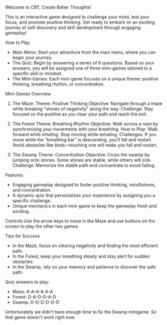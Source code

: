 Welcome to CBT, Create Better Thoughts!

This is an interactive game designed to challenge your mind, test your focus, and promote positive thinking. Get ready to embark on an exciting journey of self-discovery and skill development through engaging gameplay!

How to Play
- Main Menu: Start your adventure from the main menu, where you can begin your journey.
- The Quiz: Begin by answering a series of 6 questions. Based on your answers, you will be assigned one of three mini-games tailored to a specific skill or mindset.
- The Mini-Games: Each mini-game focuses on a unique theme: positive thinking, breathing rhythm, or concentration.

Mini-Games Overview
1. The Maze:
    Theme: Positive Thinking
    Objective: Navigate through a maze while breaking "stones of negativity" along the way.
    Challenge: Stay focused on the positive as you clear your path and reach the exit.

2. The Forest 
    Theme: Breathing Rhythm
    Objective: Walk across a rope by synchronizing your movements with your breathing.
    How to Play:
        Walk forward while inhaling.
        Stop moving while exhaling.
    Challenges:
        If you move while the "breathing bar" is descending, you’ll fall and restart.
        Avoid obstacles like birds—touching one will make you fall and restart.

3. The Swamp
    Theme: Concentration
    Objective: Cross the swamp by jumping onto stones. Some stones are stable, while others will sink.
    Challenge: Memorize the stable path and concentrate to avoid falling.

Features
- Engaging gameplay designed to foster positive thinking, mindfulness, and concentration.
- A dynamic quiz that personalizes your experience by assigning you a specific challenge.
- Unique mechanics in each mini-game to keep the gameplay fresh and exciting.

Controls
Use the arrow keys to move in the Maze and use buttons on the screen to play the other two games.

Tips for Success
- In the Maze, focus on clearing negativity and finding the most efficient path.
- In the Forest, keep your breathing steady and stay alert for sudden obstacles.
- In the Swamp, rely on your memory and patience to discover the safe path.

Quiz answers to play:
- Maze: A-A-A-A-A-A
- Forest: D-A-D-D-A-D
- Swamp: D-D-D-D-D-D

Unfortunately we didn't have enough time to fix the Swamp minigame. So that game doesn't work right now.
